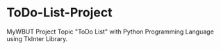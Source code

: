 # ToDo-List-Project
MyWBUT Project Topic "ToDo List" with Python Programming Language using TkInter Library.
